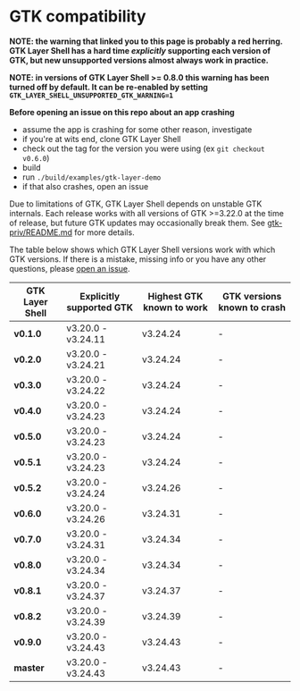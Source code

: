# GTK compatibility
__NOTE: the warning that linked you to this page is probably a red herring. GTK Layer Shell has a hard time *explicitly* supporting each version of GTK, but new unsupported versions almost always work in practice.__

__NOTE: in versions of GTK Layer Shell >= 0.8.0 this warning has been turned off by default. It can be re-enabled by setting `GTK_LAYER_SHELL_UNSUPPORTED_GTK_WARNING=1`__

__Before opening an issue on this repo about an app crashing__
- assume the app is crashing for some other reason, investigate
- if you're at wits end, clone GTK Layer Shell
- check out the tag for the version you were using (ex `git checkout v0.6.0`)
- build
- run `./build/examples/gtk-layer-demo`
- if that also crashes, open an issue

Due to limitations of GTK, GTK Layer Shell depends on unstable GTK internals. Each release works with all versions of GTK >=3.22.0 at the time of release, but future GTK updates may occasionally break them. See [gtk-priv/README.md](gtk-priv/README.md) for more details.

The table below shows which GTK Layer Shell versions work with which GTK versions. If there is a mistake, missing info or you have any other questions, please [open an issue](https://github.com/wmww/gtk-layer-shell/issues).

| GTK Layer Shell | Explicitly supported GTK | Highest GTK known to work | GTK versions known to crash |
|---|---|---|---|
| __v0.1.0__ | v3.20.0 - v3.24.11 | v3.24.24 | - |
| __v0.2.0__ | v3.20.0 - v3.24.21 | v3.24.24 | - |
| __v0.3.0__ | v3.20.0 - v3.24.22 | v3.24.24 | - |
| __v0.4.0__ | v3.20.0 - v3.24.23 | v3.24.24 | - |
| __v0.5.0__ | v3.20.0 - v3.24.23 | v3.24.24 | - |
| __v0.5.1__ | v3.20.0 - v3.24.23 | v3.24.24 | - |
| __v0.5.2__ | v3.20.0 - v3.24.24 | v3.24.26 | - |
| __v0.6.0__ | v3.20.0 - v3.24.26 | v3.24.31 | - |
| __v0.7.0__ | v3.20.0 - v3.24.31 | v3.24.34 | - |
| __v0.8.0__ | v3.20.0 - v3.24.34 | v3.24.34 | - |
| __v0.8.1__ | v3.20.0 - v3.24.37 | v3.24.37 | - |
| __v0.8.2__ | v3.20.0 - v3.24.39 | v3.24.39 | - |
| __v0.9.0__ | v3.20.0 - v3.24.43 | v3.24.43 | - |
| __master__ | v3.20.0 - v3.24.43 | v3.24.43 | - |
